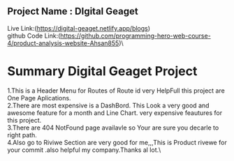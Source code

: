 ## Project Name : DIgital Geaget

Live Link:(https://digital-geaget.netlify.app/blogs) \
github Code Link:(https://github.com/programming-hero-web-course-4/product-analysis-website-Ahsan855)\

# Summary Digital Geaget Project

1.This is a Header Menu for Routes of Route id very HelpFull this project are One Page Aplications.\
2.There are most expensive is a DashBord. This Look a very good and awesome feature for a month and Line Chart. very expensive feautures for this project.\
3.There are 404 NotFound page availavle so Your are sure you decarle to right path.\
4.Also go to Riviwe Section are very good for me,,,This is Product rivewe for your commit .also helpful my company.Thanks al lot.\
